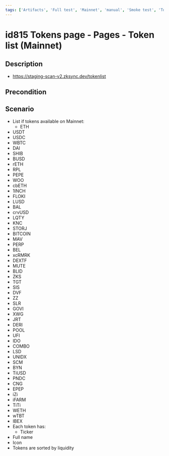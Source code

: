 ```yaml
---
tags: ['Artifacts', 'Full test', 'Mainnet', 'manual', 'Smoke test', 'Token', 'Active']
---
```


# id815 Tokens page - Pages - Token list (Mainnet)

## Description
  - https://staging-scan-v2.zksync.dev/tokenlist

## Precondition


## Scenario
- List if tokens available on Mainnet:
    - ETH
- USDT
- USDC
- WBTC
- DAI
- SHIB
- BUSD
- rETH
- RPL
- PEPE
- WOO
- cbETH
- 1INCH
- FLOKI
- LUSD
- BAL
- crvUSD
- LQTY
- KNC
- STORJ
- BITCOIN
- MAV
- PERP
- BEL
- xcRMRK
- DEXTF
- MUTE
- BLID
- ZKS
- TGT
- SIS
- DVF
- ZZ
- SLR
- GOVI
- XWG
- JRT
- DERI
- POOL
- UFI
- IDO
- COMBO
- LSD
- UNIDX
- SCM
- BYN
- TiUSD
- PNDC
- CNG
- EPEP
- iZi
- iFARM
- TiTi
- WETH
- wTBT
- IBEX
- Each token has:
    - Ticker
- Full name
- Icon
- Tokens are sorted by liquidity
